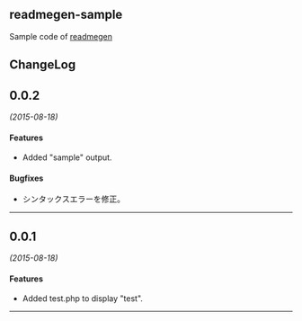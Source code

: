 ## readmegen-sample

Sample code of [readmegen](https://github.com/fojuth/readmegne)

## ChangeLog
## 0.0.2
*(2015-08-18)*

#### Features
* Added "sample" output.

#### Bugfixes
* シンタックスエラーを修正。

---


## 0.0.1
*(2015-08-18)*

#### Features
* Added test.php to display "test".

---


